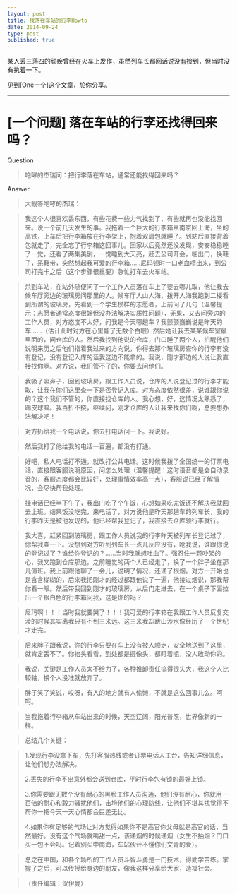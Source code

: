 ```yaml
---
layout: post
title: 找落在车站的行李Howto
date: 2014-09-24
type: post
published: true
---
```


某人丢三落四的顽疾曾经在火车上发作，虽然列车长都回话说没有捡到，但当时没有执着一下。

见到[One一个]这个文章，於你分享。

----

# \[一个问题\] 落在车站的行李还找得回来吗？

Question

> 咆哮的杰瑞问：把行李落在车站，通常还能找得回来吗？

Answer

> 大鲵答咆哮的杰瑞：

> 我这个人很喜欢丢东西，有些花费一些力气找到了，有些就再也没能找回来。说一个前几天发生的事。我拖着一个巨大的行李箱从南京回上海，坐的高铁，上车后把行李箱放在行李架上，抱着双肩包就睡了。到站后直接背着包就走了，完全忘了行李箱这回事儿。回家以后竟然还没发现，安安稳稳睡了一觉，还看了两集美剧，一觉睡到大天亮，赶去公司开会，临出门，换鞋子，系鞋带，突然想起我可爱的行李箱……尼玛顿时一口老血喷出来，到公司打完卡之后（这个步骤很重要）急忙打车去火车站。

> 杀到车站，在站外随便问了一个工作人员落在车上了要去哪儿取，他让我去候车厅旁边的玻璃房问那里的人。候车厅人山人海，拨开人海我跑到二楼看到所谓的玻璃房，先看到一个学生模样的志愿者，上前问了几句（温馨提示：志愿者通常态度很好但没办法解决实质性问题），无果，又去问旁边的工作人员，对方态度不太好，问我是今天哪趟车？我颤颤巍巍说是昨天的车……（估计此时对方在心里翻了无数个白眼）然后她让我去某某候车室最里面的，问仓库的人。然后我找到他说的仓库，门口睡了两个人，拍醒他们说明来历之后他们指着我过来的方向说，你得去那个玻璃房查你的行李有没有登记，没有登记入库的话我这边不能拿的。我说，刚才那边的人说让我直接找你啊。对方说，我们管不了的，你要去问他们。

> 我吸了吸鼻子，回到玻璃房，跟工作人员说，仓库的人说登记过的行李才能取，让我在你们这里查一下是否登记入库。对方态度依然很差，说谁跟你说的？这个我们不管的，你直接找仓库的人。我心想，好，这情况太熟悉了，踢皮球嘛。我百折不挠，继续问，刚才仓库的人让我来找你们啊，总要想办法解决吧！

> 对方扔给我一个电话说，你去打电话问一下。我说好。

> 然后我打了他给我的电话一百遍，都没有打通。

> 好吧，私人电话打不通，就改打公共电话。这时候我拨了全国统一的订票电话，直接跟客服说明原因，问怎么处理（温馨提醒：这时语音都是会自动录音的，客服态度都会比较好，处理事情效率高一点），客服说已经了解情况，会尽快帮我处理。

> 挂电话已经半下午了，我出门吃了个午饭，心想如果吃完饭还不解决我就回去上班。结果饭没吃完，来电话了，对方说他是昨天那趟车的列车长，我的行李昨天是被他发现的，他已经帮我登记了，我直接去仓库领行李就行。

> 我大喜，赶紧回到玻璃房，跟工作人员说我的行李昨天被列车长登记过了，你帮我查一下。没想到对方听到列车长一点儿反应没有，呛我说，谁跟你说的登记过了？谁给你登记的？……当时我就想吐血了。强忍住一颗吵架的心，我又跑到仓库那边，之前睡觉的两个人已经走了，换了一个胖子坐在那儿值班。我上前跟他聊了一会儿，说明了情况，还递了根烟。对方一开始也是含含糊糊的，后来我把刚才的经过都跟他说了一遍，他接过烟说，那我帮你看一眼。然后带我回到刚才的玻璃房，从后门走进去，在一个桌子下面拉出一个银白色的行李箱问我，这是你的吗？

> 尼玛啊！！！当时我就要哭了！！！我可爱的行李箱在我跟工作人员反复交涉的时候其实离我只有不到三米远。这三米我却跋山涉水像经历了一个世纪才走完。

> 后来胖子跟我说，你的行李只要在车上没有被人顺走，安全地送到了这里，就肯定丢不了。你抬头看看，到处都是摄像头，都盯着呢，没人敢动你的。

> 我说，关键是工作人员太不给力了，各种推卸责任搞得很头大，我这个人比较轴，换个人没准就放弃了。

> 胖子笑了笑说，哎呀，有人的地方就有人偷懒，不就是这么回事儿么。呵呵。

> 当我拖着行李箱从车站出来的时候，天空辽阔，阳光普照，世界像新的一样。

> 总结几个关键：

> 1.发现行李没拿下车，先打客服热线或者订票电话人工台，告知详细信息，让他们想办法解决。
>
> 2.丢失的行李不出意外都会送到仓库，平时行李包有锁的最好上锁。
>
> 3.你需要跟无数个没有耐心的黑脸工作人员沟通，他们没有耐心，你就用一百倍的耐心和毅力骚扰他们，击垮他们的心理防线，让他们不堪其扰觉得不帮你一把今天一天心情都会巨差无比。
>
> 4.如果你有足够的气场让对方觉得如果你不是高官你父母就是高官的话，当然最好。没有这个气场就嘴甜一点，该递烟的时候递烟（女生不抽烟？门口买一包不会吗。记着别买中南海，车站伙计不懂你们文青的爱）。

> 总之在中国，和各个场所的工作人员斗智斗勇是一门技术，得勤学苦练。掌握了之后，可以传授给身边的朋友，像我这样分享给大家，造福社会。

> （责任编辑：贺伊曼）
